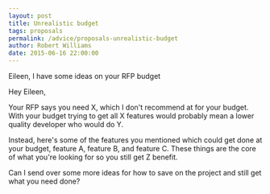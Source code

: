 ```yaml
---
layout: post
title: Unrealistic budget
tags: proposals
permalink: /advice/proposals-unrealistic-budget
author: Robert Williams
date: 2015-06-16 22:00:00
---
```


Eileen, I have some ideas on your RFP budget

Hey Eileen, 

Your RFP says you need X, which I don't recommend at for your budget. With your budget trying to get all X features would probably mean a lower quality developer who would do Y.

Instead, here's some of the features you mentioned which could get done at your budget, feature A, feature B, and feature C. These things are the core of what you're looking for so you still get Z benefit. 

Can I send over some more ideas for how to save on the project and still get what you need done?